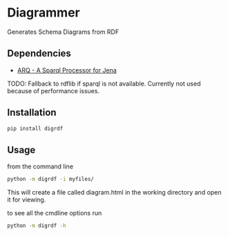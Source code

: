 # Diagrammer

Generates Schema Diagrams from RDF

## Dependencies

- [ARQ - A Sparql Processor for Jena](https://jena.apache.org/documentation/query/index.html)

TODO: Fallback to rdflib if sparql is not available. Currently not used because of performance issues.

## Installation

```bash
pip install digrdf
```
## Usage

from the command line

```bash
python -m digrdf -i myfiles/
```

This will create a file called diagram.html in the working directory and open it for viewing.

to see all the cmdline options run

```bash
python -m digrdf -h
```

